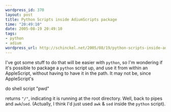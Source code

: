 ```yaml
--- 
wordpress_id: 370
layout: post
title: Python Scripts inside AdiumScripts package
time: "20:49:10"
date: 2005-08-19 20:49:10
tags: 
- python
- adium
wordpress_url: http://schinckel.net/2005/08/19/python-scripts-inside-adiumscripts-package/
---
```

I've got some stuff to do that will be easier with `python`, so I'm wondering if it's possible to package a `python` script up, and use it from within an AppleScript, without having to have it in the path. It may not be, since AppleScript's 

do shell script "pwd"

returns `"/"`, indicating it is running at the root directory. Well, back to pipes and `awk`/`sed`. (Actually, I think I'd just used `awk` & `sed` inside the `python` script). 
